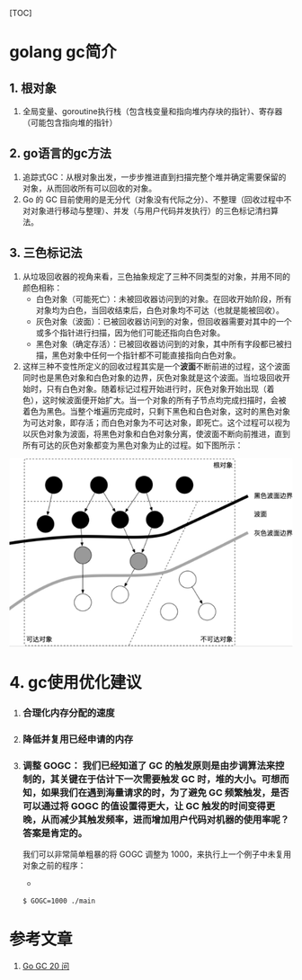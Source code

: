 [TOC]

# golang gc简介

## 1. 根对象

1. 全局变量、goroutine执行栈（包含栈变量和指向堆内存块的指针）、寄存器（可能包含指向堆的指针）

## 2. go语言的gc方法

1. 追踪式GC：从根对象出发，一步步推进直到扫描完整个堆并确定需要保留的对象，从而回收所有可以回收的对象。
2. Go 的 GC 目前使用的是无分代（对象没有代际之分）、不整理（回收过程中不对对象进行移动与整理）、并发（与用户代码并发执行）的三色标记清扫算法。

## 3. 三色标记法

1. 从垃圾回收器的视角来看，三色抽象规定了三种不同类型的对象，并用不同的颜色相称：
   - 白色对象（可能死亡）：未被回收器访问到的对象。在回收开始阶段，所有对象均为白色，当回收结束后，白色对象均不可达（也就是能被回收）。
   - 灰色对象（波面）：已被回收器访问到的对象，但回收器需要对其中的一个或多个指针进行扫描，因为他们可能还指向白色对象。
   - 黑色对象（确定存活）：已被回收器访问到的对象，其中所有字段都已被扫描，黑色对象中任何一个指针都不可能直接指向白色对象。
2. 这样三种不变性所定义的回收过程其实是一个**波面**不断前进的过程，这个波面同时也是黑色对象和白色对象的边界，灰色对象就是这个波面。当垃圾回收开始时，只有白色对象。随着标记过程开始进行时，灰色对象开始出现（着色），这时候波面便开始扩大。当一个对象的所有子节点均完成扫描时，会被着色为黑色。当整个堆遍历完成时，只剩下黑色和白色对象，这时的黑色对象为可达对象，即存活；而白色对象为不可达对象，即死亡。这个过程可以视为以灰色对象为波面，将黑色对象和白色对象分离，使波面不断向前推进，直到所有可达的灰色对象都变为黑色对象为止的过程。如下图所示：

![](go_gc_trichromatic_method.png)

# 4. gc使用优化建议

1. ### **合理化内存分配的速度**

2. ### **降低并复用已经申请的内存**

3. ### **调整 GOGC**： 我们已经知道了 GC 的触发原则是由步调算法来控制的，其关键在于估计下一次需要触发 GC 时，堆的大小。可想而知，如果我们在遇到海量请求的时，为了避免 GC 频繁触发，是否可以通过将 GOGC 的值设置得更大，让 GC 触发的时间变得更晚，从而减少其触发频率，进而增加用户代码对机器的使用率呢？答案是肯定的。

   我们可以非常简单粗暴的将 GOGC 调整为 1000，来执行上一个例子中未复用对象之前的程序：

   -

   ```
   $ GOGC=1000 ./main
   ```


# 参考文章

1. [Go GC 20 问](https://mp.weixin.qq.com/s?__biz=MjM5MDUwNTQwMQ==&mid=2257484062&idx=1&sn=40a8cca15b9c215f8a29e60e6d8a3542&chksm=a53919c8924e90de345abb48b2e0789f8f8ca1557c607680ca366112fd4d7668e57c742700e3&mpshare=1&scene=1&srcid=&sharer_sharetime=1582118623661&sharer_shareid=f580f8e189ec9d3db6e796ce2712126a&key=7a968b619e4662bc362cc5fa5af892fce6c895904b0440f08442043d82381b5bb9fd8d5063b56ede024c43dd4606a2ce5c2962f323e4591d83b919120a643bc187ac73c5f153b1b9480d742bd1bc40ab&ascene=1&uin=Mjc4NTAyMjgwNg%3D%3D&devicetype=Windows+10&version=6208006f&lang=zh_CN&exportkey=AdQwQyw1WGptz7OC1ksEVZs%3D&pass_ticket=DQVi4QilkH1wPXzbFBMjKx6uxcoY5slcveMQSDF2MKjNCN5yGd93XKiZpBGwtkTU)